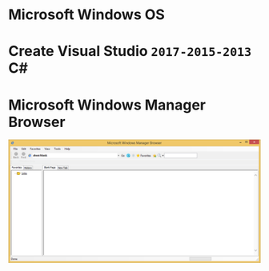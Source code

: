 # Microsoft Windows OS
# Create Visual Studio `2017-2015-2013` C#
# Microsoft Windows Manager Browser


![web](web.PNG)
